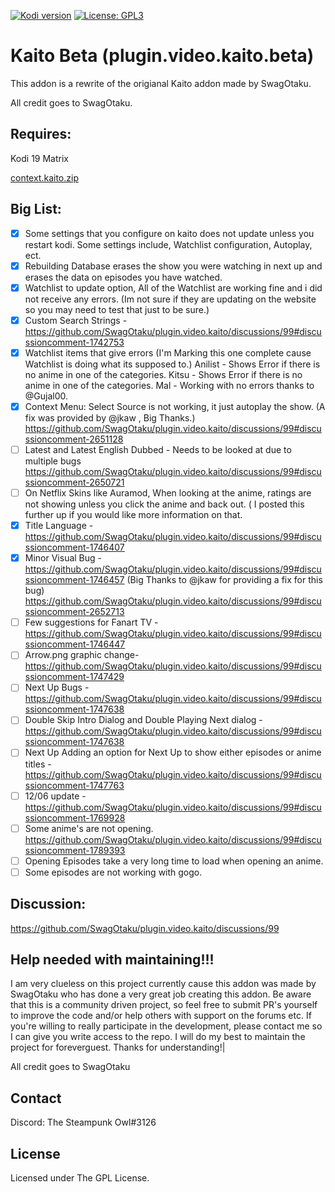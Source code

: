 [![Kodi version](https://img.shields.io/badge/kodi%20versions19-blue)](https://kodi.tv/)
[![License: GPL3](https://img.shields.io/badge/License-GPL3-yellow.svg)](https://opensource.org/licenses/GPL-3.0)

# Kaito Beta (plugin.video.kaito.beta)

This addon is a rewrite of the origianal Kaito addon made by SwagOtaku. 

All credit goes to SwagOtaku.

## Requires:

Kodi 19 Matrix

[context.kaito.zip](https://github.com/Goldenfreddy0703/plugin.video.kaito.beta/files/8605380/context.kaito.zip)

## Big List:

- [x] Some settings that you configure on kaito does not update unless you restart kodi.
Some settings include, Watchlist configuration, Autoplay, ect.
- [x] Rebuilding Database erases the show you were watching in next up and erases the data on episodes you have watched.
- [x] Watchlist to update option, All of the Watchlist are working fine and i did not receive any errors. (Im not sure if they are updating on the website so you may need to test that just to be sure.)
- [x] Custom Search Strings - https://github.com/SwagOtaku/plugin.video.kaito/discussions/99#discussioncomment-1742753
- [x] Watchlist items that give errors (I'm Marking this one complete cause Watchlist is doing what its supposed to.)
Anilist - Shows Error if there is no anime in one of the categories.
Kitsu - Shows Error if there is no anime in one of the categories.
Mal - Working with no errors thanks to @Gujal00.
- [x] Context Menu: Select Source is not working, it just autoplay the show. (A fix was provided by @jkaw , Big Thanks.) https://github.com/SwagOtaku/plugin.video.kaito/discussions/99#discussioncomment-2651128
- [ ] Latest and Latest English Dubbed - Needs to be looked at due to multiple bugs https://github.com/SwagOtaku/plugin.video.kaito/discussions/99#discussioncomment-2650721
- [ ] On Netflix Skins like Auramod, When looking at the anime, ratings are not showing unless you click the anime and back out. ( I posted this further up if you would like more information on that.
- [x] Title Language - https://github.com/SwagOtaku/plugin.video.kaito/discussions/99#discussioncomment-1746407
- [x] Minor Visual Bug - https://github.com/SwagOtaku/plugin.video.kaito/discussions/99#discussioncomment-1746457 (Big Thanks to @jkaw for providing a fix for this bug) https://github.com/SwagOtaku/plugin.video.kaito/discussions/99#discussioncomment-2652713
- [ ] Few suggestions for Fanart TV - https://github.com/SwagOtaku/plugin.video.kaito/discussions/99#discussioncomment-1746447
- [ ] Arrow.png graphic change- https://github.com/SwagOtaku/plugin.video.kaito/discussions/99#discussioncomment-1747429
- [ ] Next Up Bugs - https://github.com/SwagOtaku/plugin.video.kaito/discussions/99#discussioncomment-1747638
- [ ] Double Skip Intro Dialog and Double Playing Next dialog - https://github.com/SwagOtaku/plugin.video.kaito/discussions/99#discussioncomment-1747638
- [ ] Next Up Adding an option for Next Up to show either episodes or anime titles - https://github.com/SwagOtaku/plugin.video.kaito/discussions/99#discussioncomment-1747763
- [ ] 12/06 update - https://github.com/SwagOtaku/plugin.video.kaito/discussions/99#discussioncomment-1769928
- [ ] Some anime's are not opening. https://github.com/SwagOtaku/plugin.video.kaito/discussions/99#discussioncomment-1789393
- [ ] Opening Episodes take a very long time to load when opening an anime.  
- [ ] Some episodes are not working with gogo. 

## Discussion:

https://github.com/SwagOtaku/plugin.video.kaito/discussions/99

## Help needed with maintaining!!!

I am very clueless on this project currently cause this addon was made by SwagOtaku who has done a very great job creating this addon. Be aware that this is a community driven project, so feel free to submit PR's yourself to improve the code and/or help others with support on the forums etc. If you're willing to really participate in the development, please contact me so I can give you write access to the repo. I will do my best to maintain the project for foreverguest. Thanks for understanding!|

All credit goes to SwagOtaku

## Contact

Discord: The Steampunk Owl#3126

## License

Licensed under The GPL License.

